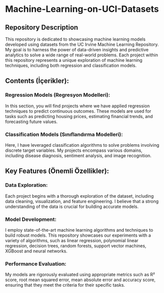 # Machine-Learning-on-UCI-Datasets

## Repository Description
This repository is dedicated to showcasing machine learning models developed using datasets from the UC Irvine Machine Learning Repository. My goal is to harness the power of data-driven insights and predictive analytics to solve a wide range of real-world problems. Each project within this repository represents a unique exploration of machine learning techniques, including both regression and classification models.

## Contents (İçerikler):
### Regression Models (Regresyon Modelleri):
In this section, you will find projects where we have applied regression techniques to predict continuous outcomes. These models are used for tasks such as predicting housing prices, estimating financial trends, and forecasting future values.

### Classification Models (Sınıflandırma Modelleri):
Here, I have leveraged classification algorithms to solve problems involving discrete target variables. My projects encompass various domains, including disease diagnosis, sentiment analysis, and image recognition.

## Key Features (Önemli Özellikler):
### Data Exploration: 
Each project begins with a thorough exploration of the dataset, including data cleaning, visualization, and feature engineering. I believe that a strong understanding of the data is crucial for building accurate models.

### Model Development:
I employ state-of-the-art machine learning algorithms and techniques to build robust models. This repository showcases our experiments with a variety of algorithms, such as linear regression, polynomial linear regression, decision trees, random forests, support vector machines, XGBoost and neural networks.

### Performance Evaluation:
My models are rigorously evaluated using appropriate metrics such as R² score, root mean squared error, mean absolute error and accuracy score, ensuring that they meet the criteria for their specific tasks.
